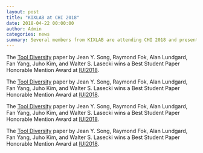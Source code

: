 ```yaml
---
layout: post
title: "KIXLAB at CHI 2018"
date: 2018-04-22 00:00:00
author: Admin
categories: news
summary: Several members from KIXLAB are attending CHI 2018 and presenting their work. Please see the full post for details.
---
```


The [Tool Diversity](https://dl.acm.org/authorize?N43044) paper by Jean Y. Song, Raymond Fok, Alan Lundgard, Fan Yang, Juho Kim, and Walter S. Lasecki wins a Best Student Paper Honorable Mention Award at [IUI2018](http://iui.acm.org/2018/).

The [Tool Diversity](https://dl.acm.org/authorize?N43044) paper by Jean Y. Song, Raymond Fok, Alan Lundgard, Fan Yang, Juho Kim, and Walter S. Lasecki wins a Best Student Paper Honorable Mention Award at [IUI2018](http://iui.acm.org/2018/).

The [Tool Diversity](https://dl.acm.org/authorize?N43044) paper by Jean Y. Song, Raymond Fok, Alan Lundgard, Fan Yang, Juho Kim, and Walter S. Lasecki wins a Best Student Paper Honorable Mention Award at [IUI2018](http://iui.acm.org/2018/).

The [Tool Diversity](https://dl.acm.org/authorize?N43044) paper by Jean Y. Song, Raymond Fok, Alan Lundgard, Fan Yang, Juho Kim, and Walter S. Lasecki wins a Best Student Paper Honorable Mention Award at [IUI2018](http://iui.acm.org/2018/).
